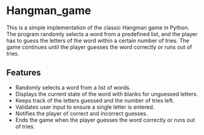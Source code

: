 # Hangman_game


This is a simple implementation of the classic Hangman game in Python. The program randomly selects a word from a predefined list, and the player has to guess the letters of the word within a certain number of tries. The game continues until the player guesses the word correctly or runs out of tries.

## Features

- Randomly selects a word from a list of words.
- Displays the current state of the word with blanks for unguessed letters.
- Keeps track of the letters guessed and the number of tries left.
- Validates user input to ensure a single letter is entered.
- Notifies the player of correct and incorrect guesses.
- Ends the game when the player guesses the word correctly or runs out of tries.
